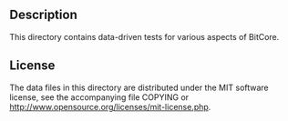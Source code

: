 Description
------------

This directory contains data-driven tests for various aspects of BitCore.

License
--------

The data files in this directory are distributed under the MIT software
license, see the accompanying file COPYING or
http://www.opensource.org/licenses/mit-license.php.

